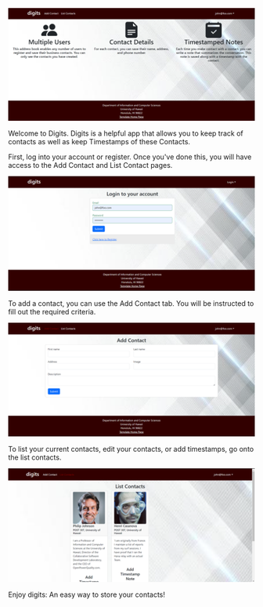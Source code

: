 <img src="doc/landing.png">

Welcome to Digits. Digits is a helpful app that allows you to keep track of contacts as well as keep Timestamps of these Contacts. 

First, log into your account or register. Once you've done this, you will have access to the Add Contact and List Contact pages.

<img src="doc/login.png">

To add a contact, you can use the Add Contact tab. You will be instructed to fill out the required criteria.

<img src="doc/addcontact.png">

To list your current contacts, edit your contacts, or add timestamps, go onto the list contacts.

<img src="doc/listcontacts.png">

Enjoy digits: An easy way to store your contacts!
